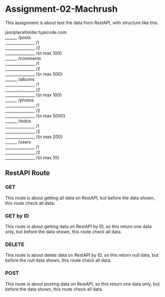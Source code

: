 # Assignment-02-Machrush
This assignment is about test the data from RestAPI, with structure like this.

jsonplaceholder.typicode.com<br/>
______ /posts<br/>
_______________ /1<br/>
_______________ /2<br/>
_______________ /{n max 100}<br/>
______ /comments<br/>
_______________ /1<br/>
_______________ /2<br/>
_______________ /{n max 500}<br/>
______ /albums<br/>
_______________ /1<br/>
_______________ /2<br/>
_______________ /{n max 100}<br/>
______ /photos<br/>
_______________ /1<br/>
_______________ /2<br/>
_______________ /{n max 5000}<br/>
______ /todos<br/>
_______________ /1<br/>
_______________ /2<br/>
_______________ /{n max 200}<br/>
______ /users<br/>
_______________ /1<br/>
_______________ /2<br/>
_______________ /{n max 10}<br/>

## RestAPI Route
### GET
This route is about getting all data on RestAPI, but before the data shown, this route check all data.
### GET by ID
This route is about getting data on RestAPI by ID, so this return one data only, but before the data shown, this route check all data.
### DELETE
This route is about delete data on RestAPI by ID, so this return null data, but before the null data shown, this route check all data.
### POST
This route is about posting data on RestAPI, so this return one data only, but before the data shown, this route check all data.
